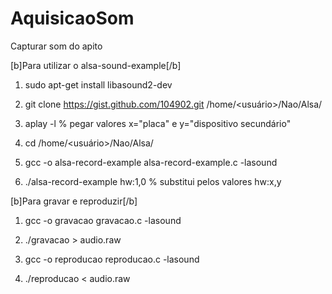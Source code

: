 # AquisicaoSom
Capturar som do apito


[b]Para utilizar o alsa-sound-example[/b]

1. sudo apt-get install libasound2-dev

2. git clone https://gist.github.com/104902.git /home/<usuário>/Nao/Alsa/

3. aplay -l		% pegar valores x="placa" e y="dispositivo secundário"

4. cd /home/<usuário>/Nao/Alsa/

5. gcc -o alsa-record-example alsa-record-example.c -lasound

6. ./alsa-record-example hw:1,0 % substitui pelos valores hw:x,y


[b]Para gravar e reproduzir[/b]

1. gcc -o gravacao gravacao.c -lasound

2. ./gravacao > audio.raw

3. gcc -o reproducao reproducao.c -lasound

4. ./reproducao < audio.raw
